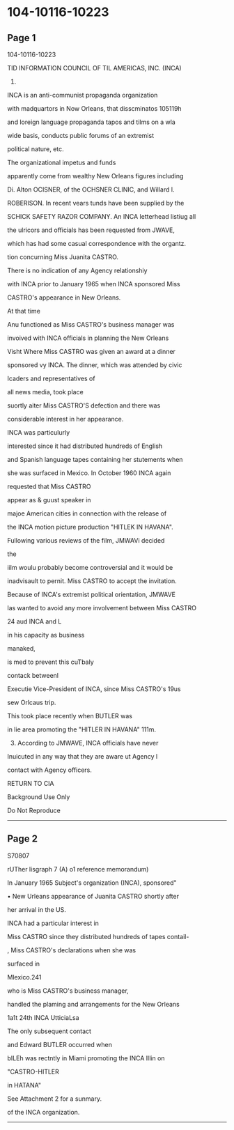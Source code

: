 # 104-10116-10223

## Page 1

104-10116-10223

TID INFORMATION COUNCIL OF TIL AMERICAS, INC. (INCA)

1.

INCA is an anti-communist propaganda organization

with madquartors in Now Orleans, that disscminatos 105119h

and loreign language propaganda tapos and tilms on a wla

wide basis, conducts public forums of an extremist

political nature, etc.

The organizational impetus and funds

apparently come from wealthy New Orleans figures including

Di. Alton OCISNER, of the OCHSNER CLINIC, and Willard l.

ROBERISON. In recent vears tunds have been supplied by the

SCHICK SAFETY RAZOR COMPANY. An INCA letterhead listiug all

the ulricors and officials has been requested from JWAVE,

which has had some casual correspondence with the organtz.

tion concurning Miss Juanita CASTRO.

There is no indication of any Agency relationshiy

with INCA prior to January 1965 when INCA sponsored Miss

CASTRO's appearance in New Orleans.

At that time

Anu functioned as Miss CASTRO's business manager was

invoived with INCA officials in planning the New Orleans

Visht Where Miss CASTRO was given an award at a dinner

sponsored vy INCA. The dinner, which was attended by civic

Icaders and representatives of

all news media, took place

suortly aiter Miss CASTRO'S defection and there was

considerable interest in her appearance.

INCA was particulurly

interested since it had distributed hundreds of English

and Spanish language tapes containing her stutements when

she was surfaced in Mexico. In October 1960 INCA again

requested that Miss CASTRO

appear as & guust speaker in

majoe American cities in connection with the release of

the INCA motion picture production "HITLEK IN HAVANA".

Fullowing various reviews of the film, JMWAVi decided

the

iilm woulu probably become controversial and it would be

inadvisault to pernit. Miss CASTRO to accept the invitation.

Because of INCA's extremist political orientation, JMWAVE

las wanted to avoid any more involvement between Miss CASTRO

24 aud INCA and L

in his capacity as business

manaked,

is med to prevent this cuTbaly

contack betweenl

Executie Vice-President of INCA, since Miss CASTRO's 19us

sew Orlcaus trip.

This took place recently when BUTLER was

in lie area promoting the "HITLER IN HAVANA" 111m.

3. According to JMWAVE, INCA officials have never

Inuicuted in any way that they are aware ut Agency l

contact with Agency officers.

RETURN TO CIA

Background Use Only

Do Not Reproduce

---

## Page 2

S70807

rUTher lisgraph 7 (A) o1 reference memorandum)

In January 1965 Subject's organization (INCA), sponsored"

• New Urleans appearance of Juanita CASTRO shortly after

her arrival in the US.

INCA had a particular interest in

Miss CASTRO since they distributed hundreds of tapes contail-

, Miss CASTRO's declarations when she was

surfaced in

Mlexico.241

who is Miss CASTRO's business manager,

handled the plaming and arrangements for the New Orleans

1a1t 24th INCA UtticiaLsa

The only subsequent contact

and Edward BUTLER occurred when

bILEh was rectntly in Miami promoting the INCA Illin on

"CASTRO-HITLER

in HATANA"

See Attachment 2 for a sunmary.

of the INCA organization.

---

